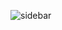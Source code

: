 ![sidebar](https://user-images.githubusercontent.com/50171003/128594756-6c8ed79b-7506-4f2c-a0dc-8bf5309f01b7.gif)
